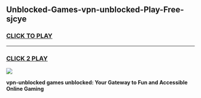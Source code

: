 
## Unblocked-Games-vpn-unblocked-Play-Free-sjcye
<h3>
<a href="https://premium76.site?title=vpn-unblocked&ref=18A1">CLICK TO PLAY</a></h3>
<hr>

<h3>
<a href="https://premium76.site?title=vpn-unblocked&ref=18A1">CLICK 2 PLAY</a>
  
</h3>

<a href="https://premium76.site?title=vpn-unblocked&ref=18A1"><img src="https://clearcache.store/games.png"></a>


**vpn-unblocked games unblocked: Your Gateway to Fun and Accessible Online Gaming**
